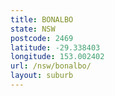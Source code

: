 ```yaml
---
title: BONALBO
state: NSW
postcode: 2469
latitude: -29.338403
longitude: 153.002402
url: /nsw/bonalbo/
layout: suburb
---
```


